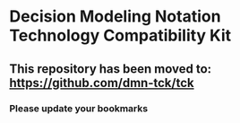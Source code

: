 # Decision Modeling Notation Technology Compatibility Kit

## This repository has been moved to: https://github.com/dmn-tck/tck
### __Please update your bookmarks__
